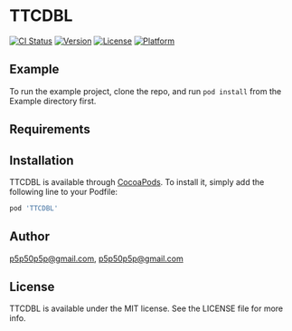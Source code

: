 # TTCDBL

[![CI Status](https://img.shields.io/travis/p5p50p5p@gmail.com/TTCDBL.svg?style=flat)](https://travis-ci.org/p5p50p5p@gmail.com/TTCDBL)
[![Version](https://img.shields.io/cocoapods/v/TTCDBL.svg?style=flat)](https://cocoapods.org/pods/TTCDBL)
[![License](https://img.shields.io/cocoapods/l/TTCDBL.svg?style=flat)](https://cocoapods.org/pods/TTCDBL)
[![Platform](https://img.shields.io/cocoapods/p/TTCDBL.svg?style=flat)](https://cocoapods.org/pods/TTCDBL)

## Example

To run the example project, clone the repo, and run `pod install` from the Example directory first.

## Requirements

## Installation

TTCDBL is available through [CocoaPods](https://cocoapods.org). To install
it, simply add the following line to your Podfile:

```ruby
pod 'TTCDBL'
```

## Author

p5p50p5p@gmail.com, p5p50p5p@gmail.com

## License

TTCDBL is available under the MIT license. See the LICENSE file for more info.
